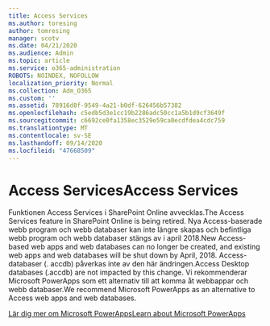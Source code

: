 ```yaml
---
title: Access Services
ms.author: toresing
author: tomresing
manager: scotv
ms.date: 04/21/2020
ms.audience: Admin
ms.topic: article
ms.service: o365-administration
ROBOTS: NOINDEX, NOFOLLOW
localization_priority: Normal
ms.collection: Adm_O365
ms.custom: ''
ms.assetid: 78916d8f-9549-4a21-b0df-626456b57382
ms.openlocfilehash: c5edb5d3e1cc19b2286adc50cc1a5b1d9cf3649f
ms.sourcegitcommit: c6692ce0fa1358ec3529e59ca0ecdfdea4cdc759
ms.translationtype: MT
ms.contentlocale: sv-SE
ms.lasthandoff: 09/14/2020
ms.locfileid: "47668509"
---
```

# <a name="access-services"></a><span data-ttu-id="ddad4-102">Access Services</span><span class="sxs-lookup"><span data-stu-id="ddad4-102">Access Services</span></span>

<span data-ttu-id="ddad4-103">Funktionen Access Services i SharePoint Online avvecklas.</span><span class="sxs-lookup"><span data-stu-id="ddad4-103">The Access Services feature in SharePoint Online is being retired.</span></span> <span data-ttu-id="ddad4-104">Nya Access-baserade webb program och webb databaser kan inte längre skapas och befintliga webb program och webb databaser stängs av i april 2018.</span><span class="sxs-lookup"><span data-stu-id="ddad4-104">New Access-based web apps and web databases can no longer be created, and existing web apps and web databases will be shut down by April, 2018.</span></span> <span data-ttu-id="ddad4-105">Access-databaser (. accdb) påverkas inte av den här ändringen.</span><span class="sxs-lookup"><span data-stu-id="ddad4-105">Access Desktop databases (.accdb) are not impacted by this change.</span></span> <span data-ttu-id="ddad4-106">Vi rekommenderar Microsoft PowerApps som ett alternativ till att komma åt webbappar och webb databaser.</span><span class="sxs-lookup"><span data-stu-id="ddad4-106">We recommend Microsoft PowerApps as an alternative to Access web apps and web databases.</span></span> 
  
[<span data-ttu-id="ddad4-107">Lär dig mer om Microsoft PowerApps</span><span class="sxs-lookup"><span data-stu-id="ddad4-107">Learn about Microsoft PowerApps</span></span>](https://powerapps.microsoft.com/)
  
